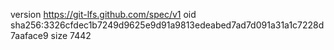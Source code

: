 version https://git-lfs.github.com/spec/v1
oid sha256:3326cfdec1b7249d9625e9d91a9813edeabed7ad7d091a31a1c7228d7aaface9
size 7442
